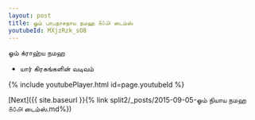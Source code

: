 ```yaml
---
layout: post
title: ஓம் பாபநாசநாய நமஹ ௧௦௮ டைம்ஸ்
youtubeId: MXjzRzk_sO8
---
```

 
 
 ஓம் க்ராஹ்ய நமஹ  
 
 -  யார் கிரகங்களின் வடிவம் 
 
  
 
  
 
 
 
 
 
 


{% include youtubePlayer.html id=page.youtubeId %}
 
[Next]({{ site.baseurl }}{% link  split2/_posts/2015-09-05-ஓம் நியாய நமஹ ௧௦௮ டைம்ஸ்.md%})
 
